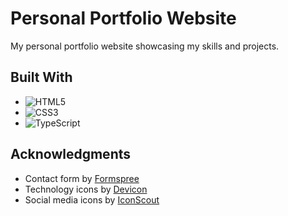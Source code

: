 # Personal Portfolio Website
My personal portfolio website showcasing my skills and projects. 

## Built With 
- ![HTML5](https://img.shields.io/badge/html5-%23E34F26.svg?style=for-the-badge&logo=html5&logoColor=white)
- ![CSS3](https://img.shields.io/badge/css3-%231572B6.svg?style=for-the-badge&logo=css3&logoColor=white)
- ![TypeScript](https://img.shields.io/badge/typescript-%23007ACC.svg?style=for-the-badge&logo=typescript&logoColor=white)

## Acknowledgments
- Contact form by [Formspree](https://formspree.io/)
- Technology icons by [Devicon](https://devicon.dev/)
- Social media icons by [IconScout](https://iconscout.com/unicons)
